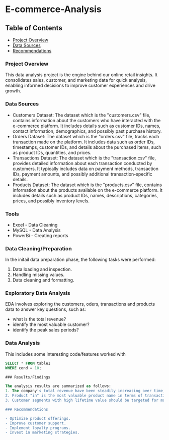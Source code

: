  # E-commerce-Analysis

 ## Table of Contents

 - [Project Overview](#project-overview)
 - [Data Sources](#data-sources)
 - [Recommendations](#recommendations)

### Project Overview

This data analysis project is the engine behind our online retail insights. It consolidates sales, customer, and marketing data for quick analysis, enabling informed decisions to improve customer experiences and drive growth.

### Data Sources

- Customers Dataset: The dataset which is the "customers.csv" file, contains information about the customers who have interacted with the e-commerce platform. It includes details such as customer IDs, names, contact information, demographics, and possibly past purchase history.
- Orders Dataset: The dataset which is the "orders.csv" file, tracks each transaction made on the platform. It includes data such as order IDs, timestamps, customer IDs, and details about the purchased items, such as product IDs, quantities, and prices.
- Transactions Dataset: The dataset which is the "transaction.csv" file, provides detailed information about each transaction conducted by customers. It typically includes data on payment methods, transaction IDs, payment amounts, and possibly additional transaction-specific details.
- Products Dataset: The dataset which is the "products.csv" file, contains information about the products available on the e-commerce platform. It includes details such as product IDs, names, descriptions, categories, prices, and possibly inventory levels.

### Tools

- Excel - Data Cleaning
- MySQL - Data Analysis
- PowerBi - Creating reports

### Data Cleaning/Preparation

In the initail data preparation phase, the following tasks were performed:
1. Data loading and inspection.
2. Handling missing values.
3. Data cleaning and formatting.

### Exploratory Data Analysis

EDA involves exploring the customers, oders, transactions and products data to answer key questions, such as:

- what is the total revenue?
- identify the most valuable customer?
- identify the peak sales periods?

### Data Analysis

This includes some interesting code/features worked with

```sql
SELECT * FROM table1
WHERE cond = 10;

### Results/Findings

The analysis results are summarized as follows:
1. The company's total revenue have been steadily increasing over time, with a noticeable margin.
2. Product "in" is the most valuable product name in terms of transaction and revenue.
3. Customer segments with high lifetime value should be targeted for marketing efforts.

### Recommendations

- Optimize product offerings.
- Improve customer support.
- Implement loyalty programs.
- Invest in marketing strategies.

